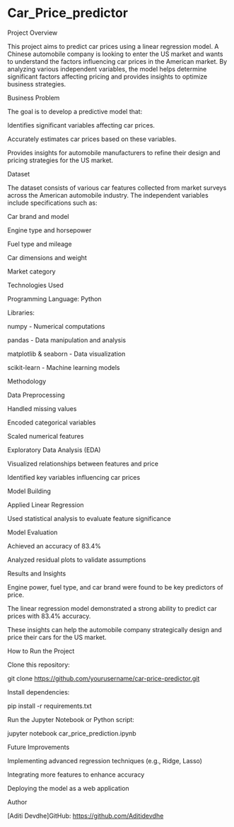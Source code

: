 # Car_Price_predictor

Project Overview

This project aims to predict car prices using a linear regression model. A Chinese automobile company is looking to enter the US market and wants to understand the factors influencing car prices in the American market. By analyzing various independent variables, the model helps determine significant factors affecting pricing and provides insights to optimize business strategies.

Business Problem

The goal is to develop a predictive model that:

Identifies significant variables affecting car prices.

Accurately estimates car prices based on these variables.

Provides insights for automobile manufacturers to refine their design and pricing strategies for the US market.

Dataset

The dataset consists of various car features collected from market surveys across the American automobile industry. The independent variables include specifications such as:

Car brand and model

Engine type and horsepower

Fuel type and mileage

Car dimensions and weight

Market category

Technologies Used

Programming Language: Python

Libraries:

numpy - Numerical computations

pandas - Data manipulation and analysis

matplotlib & seaborn - Data visualization

scikit-learn - Machine learning models


Methodology

Data Preprocessing

Handled missing values

Encoded categorical variables

Scaled numerical features

Exploratory Data Analysis (EDA)

Visualized relationships between features and price

Identified key variables influencing car prices


Model Building

Applied Linear Regression

Used statistical analysis to evaluate feature significance

Model Evaluation

Achieved an accuracy of 83.4%

Analyzed residual plots to validate assumptions

Results and Insights

Engine power, fuel type, and car brand were found to be key predictors of price.

The linear regression model demonstrated a strong ability to predict car prices with 83.4% accuracy.

These insights can help the automobile company strategically design and price their cars for the US market.

How to Run the Project


Clone this repository:

git clone https://github.com/yourusername/car-price-predictor.git

Install dependencies:

pip install -r requirements.txt

Run the Jupyter Notebook or Python script:

jupyter notebook car_price_prediction.ipynb


Future Improvements

Implementing advanced regression techniques (e.g., Ridge, Lasso)

Integrating more features to enhance accuracy

Deploying the model as a web application


Author

[Aditi Devdhe]GitHub: https://github.com/Aditidevdhe
